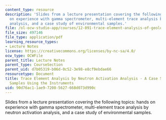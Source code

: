 ```yaml
---
content_type: resource
description: 'Slides from a lecture presentation covering the following topics: hands
  on experience with gamma spectrometer, multi-element trace analysis by neutron activation
  analysis, and a case study of environmental samples.'
file: /ol-ocw-studio-app/courses/12-091-trace-element-analysis-of-geological-biological-environmental-materials-by-neutron-activation-analysis-an-exposure-january-iap-2005/90d76ac11ae972085627668d073d990c_session4a.pdf
file_size: 497146
file_type: application/pdf
learning_resource_types:
- Lecture Notes
license: https://creativecommons.org/licenses/by-nc-sa/4.0/
ocw_type: OCWFile
parent_title: Lecture Notes
parent_type: CourseSection
parent_uid: d7b05319-b06d-0c52-3e98-e8cf9ebdae66
resourcetype: Document
title: Trace Element Analysis by Neutron Activation Analysis - A Case Study of Environmental
  Samples Using the Instruments
uid: 90d76ac1-1ae9-7208-5627-668d073d990c
---
```

Slides from a lecture presentation covering the following topics: hands on experience with gamma spectrometer, multi-element trace analysis by neutron activation analysis, and a case study of environmental samples.